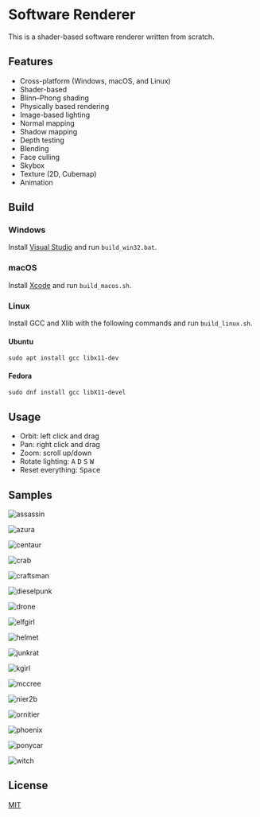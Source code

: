 # Software Renderer

This is a shader-based software renderer written from scratch.

## Features

* Cross-platform (Windows, macOS, and Linux)
* Shader-based
* Blinn–Phong shading
* Physically based rendering
* Image-based lighting
* Normal mapping
* Shadow mapping
* Depth testing
* Blending
* Face culling
* Skybox
* Texture (2D, Cubemap)
* Animation

## Build

### Windows

Install [Visual Studio](https://visualstudio.microsoft.com/downloads/) and run `build_win32.bat`.

### macOS

Install [Xcode](https://itunes.apple.com/us/app/xcode/id497799835?mt=12) and run `build_macos.sh`.

### Linux

Install GCC and Xlib with the following commands and run `build_linux.sh`.

#### Ubuntu

```
sudo apt install gcc libx11-dev
```

#### Fedora

```
sudo dnf install gcc libX11-devel
```

## Usage

* Orbit: left click and drag
* Pan: right click and drag
* Zoom: scroll up/down
* Rotate lighting: <kbd>A</kbd> <kbd>D</kbd> <kbd>S</kbd> <kbd>W</kbd>
* Reset everything: <kbd>Space</kbd>

## Samples

![assassin](assets/assassin/screenshot.gif)

![azura](assets/azura/screenshot.png)

![centaur](assets/centaur/screenshot.png)

![crab](assets/crab/screenshot.gif)

![craftsman](assets/craftsman/screenshot.png)

![dieselpunk](assets/dieselpunk/screenshot.png)

![drone](assets/drone/screenshot.gif)

![elfgirl](assets/elfgirl/screenshot.png)

![helmet](assets/helmet/screenshot.png)

![junkrat](assets/junkrat/screenshot.gif)

![kgirl](assets/kgirl/screenshot.gif)

![mccree](assets/mccree/screenshot.png)

![nier2b](assets/nier2b/screenshot.png)

![ornitier](assets/ornitier/screenshot.png)

![phoenix](assets/phoenix/screenshot.gif)

![ponycar](assets/ponycar/screenshot.png)

![witch](assets/witch/screenshot.png)

## License

[MIT](LICENSE)
